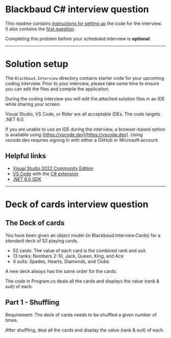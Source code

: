 # Blackbaud C# interview question

This readme contains [instructions for setting up](#instructions) the code for the interview.
It also contains the [first question](#question).

Completing this problem before your scheduled interview is **optional**.

---

# <a name="instructions"></a>Solution setup

The `Blackbaud.Interview` directory contains starter code for your upcoming coding interview.
Prior to your interview, please take some time to ensure you can edit the files and compile the
application.

During the coding interview you will edit the attached solution files in an IDE while sharing your
screen.

Visual Studio, VS Code, or Rider are all acceptable IDEs. The code targets .NET 6.0.

If you are unable to use an IDE during the interview, a browser-based option is available using
[https://vscode.dev](https://vscode.dev). Using vscode.dev requires signing in with either a GitHub
or Microsoft account.

## Helpful links

-   [Visual Studio 2022 Community Edition](https://visualstudio.microsoft.com/downloads/)
-   [VS Code](https://code.visualstudio.com/) with the
    [C# extension](https://marketplace.visualstudio.com/items?itemName=ms-dotnettools.csharp)
-   [.NET 6.0 SDK](https://dotnet.microsoft.com/en-us/download)

---

# <a name="question"></a>Deck of cards interview question

## The Deck of cards

You have been given an object model (in Blackbaud.Interview.Cards) for a
standard deck of 52 playing cards.

-   52 cards. The value of each card is the combined rank and suit.
-   13 ranks: Numbers 2-10, Jack, Queen, King, and Ace
-   4 suits: Spades, Hearts, Diamonds, and Clubs

A new deck always has the same order for the cards.

The code in Program.cs deals all the cards
and displays the value (rank & suit) of each.

## Part 1 - Shuffling

Requirement: The deck of cards needs to be shuffled a given number of times.

After shuffling, deal all the cards and display the value (rank & suit) of each.

